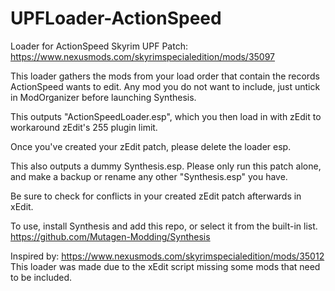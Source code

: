 # UPFLoader-ActionSpeed



Loader for ActionSpeed Skyrim UPF Patch:<br>
https://www.nexusmods.com/skyrimspecialedition/mods/35097

This loader gathers the mods from your load order that contain the records ActionSpeed wants to edit. Any mod you do not want to include, just untick in ModOrganizer before launching Synthesis.

This outputs "ActionSpeedLoader.esp", which you then load in with zEdit to workaround zEdit's 255 plugin limit.

Once you've created your zEdit patch, please delete the loader esp.

This also outputs a dummy Synthesis.esp. Please only run this patch alone, and make a backup or rename any other "Synthesis.esp" you have.

Be sure to check for conflicts in your created zEdit patch afterwards in xEdit.

To use, install Synthesis and add this repo, or select it from the built-in list. <br>
https://github.com/Mutagen-Modding/Synthesis


Inspired by: https://www.nexusmods.com/skyrimspecialedition/mods/35012 <br>
This loader was made due to the xEdit script missing some mods that need to be included.
